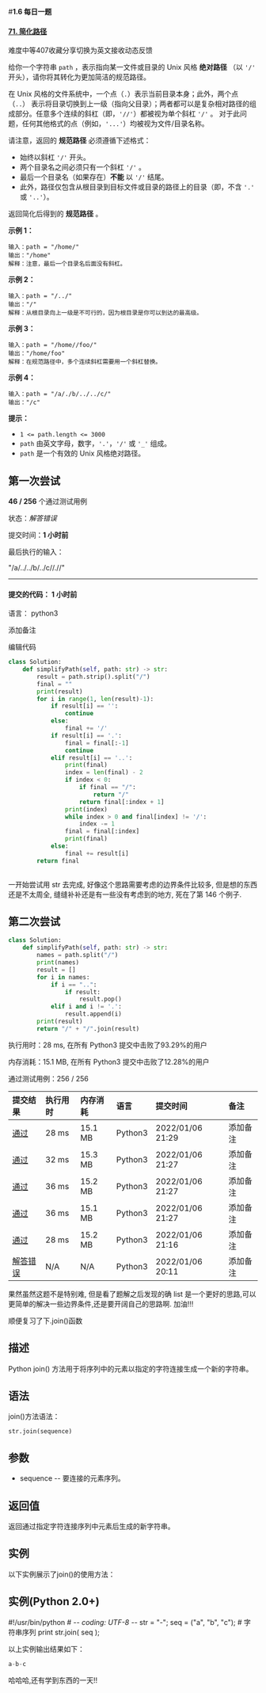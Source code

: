 

#**1.6 每日一题**

#### [71. 简化路径](https://leetcode-cn.com/problems/simplify-path/)

难度中等407收藏分享切换为英文接收动态反馈

给你一个字符串 `path` ，表示指向某一文件或目录的 Unix 风格 **绝对路径** （以 `'/'` 开头），请你将其转化为更加简洁的规范路径。

在 Unix 风格的文件系统中，一个点（`.`）表示当前目录本身；此外，两个点 （`..`） 表示将目录切换到上一级（指向父目录）；两者都可以是复杂相对路径的组成部分。任意多个连续的斜杠（即，`'//'`）都被视为单个斜杠 `'/'` 。 对于此问题，任何其他格式的点（例如，`'...'`）均被视为文件/目录名称。

请注意，返回的 **规范路径** 必须遵循下述格式：

- 始终以斜杠 `'/'` 开头。
- 两个目录名之间必须只有一个斜杠 `'/'` 。
- 最后一个目录名（如果存在）**不能** 以 `'/'` 结尾。
- 此外，路径仅包含从根目录到目标文件或目录的路径上的目录（即，不含 `'.'` 或 `'..'`）。

返回简化后得到的 **规范路径** 。

 

**示例 1：**

```
输入：path = "/home/"
输出："/home"
解释：注意，最后一个目录名后面没有斜杠。 
```

**示例 2：**

```
输入：path = "/../"
输出："/"
解释：从根目录向上一级是不可行的，因为根目录是你可以到达的最高级。
```

**示例 3：**

```
输入：path = "/home//foo/"
输出："/home/foo"
解释：在规范路径中，多个连续斜杠需要用一个斜杠替换。
```

**示例 4：**

```
输入：path = "/a/./b/../../c/"
输出："/c"
```

 

**提示：**

- `1 <= path.length <= 3000`
- `path` 由英文字母，数字，`'.'`，`'/'` 或 `'_'` 组成。
- `path` 是一个有效的 Unix 风格绝对路径。

## 第一次尝试

**46 / 256** 个通过测试用例

状态：*解答错误*

提交时间：**1 小时前**

最后执行的输入：

"/a/../../b/../c//.//"

------

#### 提交的代码： 1 小时前

语言： python3



添加备注

编辑代码

```python
class Solution:
    def simplifyPath(self, path: str) -> str:
        result = path.strip().split("/")
        final = ""
        print(result)
        for i in range(1, len(result)-1):
            if result[i] == '':
                continue
            else:
                final += '/'
            if result[i] == '.':
                final = final[:-1]
                continue
            elif result[i] == '..':
                print(final)
                index = len(final) - 2
                if index < 0:
                    if final == "/":
                        return "/"
                    return final[:index + 1]
                print(index)
                while index > 0 and final[index] != '/':
                    index -= 1
                final = final[:index]
                print(final)
            else:
                final += result[i]
        return final
                
```

一开始尝试用 str 去完成, 好像这个思路需要考虑的边界条件比较多, 但是想的东西还是不太周全, 缝缝补补还是有一些没有考虑到的地方, 死在了第 146 个例子.



## 第二次尝试

~~~python
class Solution:
    def simplifyPath(self, path: str) -> str:
        names = path.split("/")
        print(names)
        result = []
        for i in names:
            if i == "..":
                if result:
                    result.pop()
            elif i and i != '.':
                result.append(i)
        print(result)
        return "/" + "/".join(result)
~~~

执行用时：28 ms, 在所有 Python3 提交中击败了93.29%的用户

内存消耗：15.1 MB, 在所有 Python3 提交中击败了12.28%的用户

通过测试用例：256 / 256



| 提交结果                                                     | 执行用时 | 内存消耗 | 语言    | 提交时间         | 备注     |
| :----------------------------------------------------------- | :------- | :------- | :------ | :--------------- | :------- |
| [通过](https://leetcode-cn.com/submissions/detail/255725922/) | 28 ms    | 15.1 MB  | Python3 | 2022/01/06 21:29 | 添加备注 |
| [通过](https://leetcode-cn.com/submissions/detail/255725854/) | 32 ms    | 15.3 MB  | Python3 | 2022/01/06 21:27 | 添加备注 |
| [通过](https://leetcode-cn.com/submissions/detail/255725804/) | 36 ms    | 15.2 MB  | Python3 | 2022/01/06 21:27 | 添加备注 |
| [通过](https://leetcode-cn.com/submissions/detail/255725776/) | 36 ms    | 15.1 MB  | Python3 | 2022/01/06 21:27 | 添加备注 |
| [通过](https://leetcode-cn.com/submissions/detail/255721727/) | 28 ms    | 15.2 MB  | Python3 | 2022/01/06 21:16 | 添加备注 |
| [解答错误](https://leetcode-cn.com/submissions/detail/255695948/) | N/A      | N/A      | Python3 | 2022/01/06 20:11 | 添加备注 |

果然虽然这题不是特别难, 但是看了题解之后发现的确 list 是一个更好的思路,可以更简单的解决一些边界条件,还是要开阔自己的思路啊. 加油!!!

顺便复习了下.join()函数

## 描述

Python join() 方法用于将序列中的元素以指定的字符连接生成一个新的字符串。

## 语法

join()方法语法：

```
str.join(sequence)
```

## 参数

- sequence -- 要连接的元素序列。

## 返回值

返回通过指定字符连接序列中元素后生成的新字符串。

## 实例

以下实例展示了join()的使用方法：

## 实例(Python 2.0+)

\#!/usr/bin/python # -*- coding: UTF-8 -*-  str = "-"; seq = ("a", "b", "c"); # 字符串序列 print str.join( seq );

以上实例输出结果如下：

```python
a-b-c
```

哈哈哈,还有学到东西的一天!!